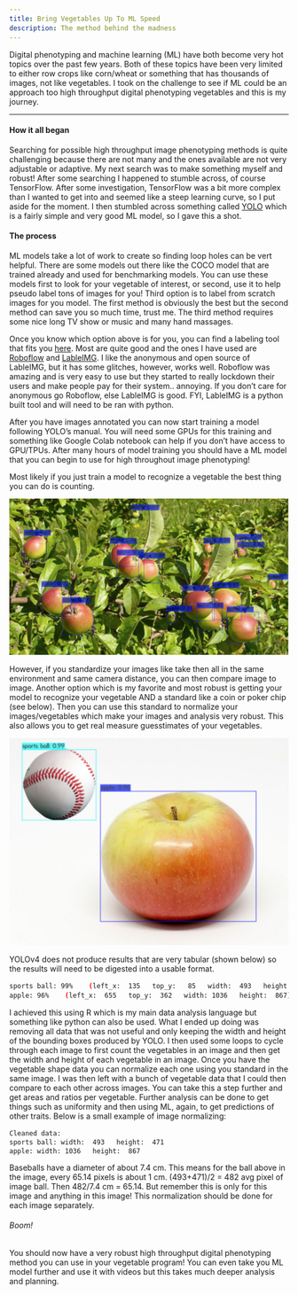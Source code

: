 ```yaml
---
title: Bring Vegetables Up To ML Speed
description: The method behind the madness
---
```


Digital phenotyping and machine learning (ML) have both become very hot topics over the past few years. Both of these topics have been very limited to either row crops like corn/wheat or something that has thousands of images, not like vegetables. I took on the challenge to see if ML could be an approach too high throughput digital phenotyping vegetables and this is my journey.

<hr>

#### How it all began

Searching for possible high throughput image phenotyping methods is quite challenging because there are not many and the ones available are not very adjustable or adaptive. My next search was to make something myself and robust! After some searching I happened to stumble across, of course TensorFlow. After some investigation, TensorFlow was a bit more complex than I wanted to get into and seemed like a steep learning curve, so I put aside for the moment. I then stumbled across something called [YOLO](https://github.com/AlexeyAB/darknet) which is a fairly simple and very good ML model, so I gave this a shot. 

#### The process

ML models take a lot of work to create so finding loop holes can be vert helpful. There are some models out there like the COCO model that are trained already and used for benchmarking models. You can use these models first to look for your vegetable of interest, or second, use it to help pseudo label tons of images for you! Third option is to label from scratch images for you model. The first method is obviously the best but the second method can save you so much time, trust me. The third method requires some nice long TV show or music and many hand massages.

Once you know which option above is for you, you can find a labeling tool that fits you [here](https://www.folio3.ai/blog/labelling-images-annotation-tool/). Most are quite good and the ones I have used are [Roboflow](https://roboflow.com/) and [LableIMG](https://pypi.org/project/labelImg/). I like the anonymous and open source of LableIMG, but it has some glitches, however, works well. Roboflow was amazing and is very easy to use but they started to really lockdown their users and make people pay for their system.. annoying. If you don’t care for anonymous go Roboflow, else LableIMG is good. FYI, LableIMG is a python built tool and will need to be ran with python.

After you have images annotated you can now start training a model following YOLO’s manual. You will need some GPUs for this training and something like Google Colab notebook can help if you don’t have access to GPU/TPUs. After many hours of model training you should have a ML model that you can begin to use for high throughout image phenotyping!

Most likely if you just train a model to recognize a vegetable the best thing you can do is counting. 

<img src="/assets/img/Count_Apples.png"> 

However, if you standardize your images like take then all in the same environment and same camera distance, you can then compare image to image. Another option which is my favorite and most robust is getting your model to recognize your vegetable AND a standard like a coin or poker chip (see below). Then you can use this standard to normalize your images/vegetables which make your images and analysis very robust. This also allows you to get real measure guesstimates of your vegetables.

<img src="/assets/img/Annotated_Apple.png"> 

YOLOv4 does not produce results that are very tabular (shown below) so the results will need to be digested into a usable format.

```bash
sports ball: 99%    (left_x:  135   top_y:   85   width:  493   height:  471)
apple: 96%    (left_x:  655   top_y:  362   width: 1036   height:  867)
```

I achieved this using R which is my main data analysis language but something like python can also be used. What I ended up doing was removing all data that was not useful and only keeping the width and height of the bounding boxes produced by YOLO. I then used some loops to cycle through each image to first count the vegetables in an image and then get the width and height of each vegetable in an image. Once you have the vegetable shape data you can normalize each one using you standard in the same image. I was then left with a bunch of vegetable data that I could then compare to each other across images. You can take this a step further and get areas and ratios per vegetable. Further analysis can be done to get things such as uniformity and then using ML, again, to get predictions of other traits. Below is a small example of image normalizing:

```
Cleaned data:
sports ball: width:  493   height:  471
apple: width: 1036   height:  867
```

Baseballs have a diameter of about 7.4 cm. This means for the ball above in the image, every 65.14 pixels  is about 1 cm. (493+471)/2 = 482 avg pixel of image ball. Then 482/7.4 cm = 65.14. But remember this is only for this image and anything in this image! This normalization should be done for each image separately.

###### Boom! 
You should now have a very robust high throughput digital phenotyping method you can use in your vegetable program! You can even take you ML model further and use it with videos but this takes much deeper analysis and planning.
